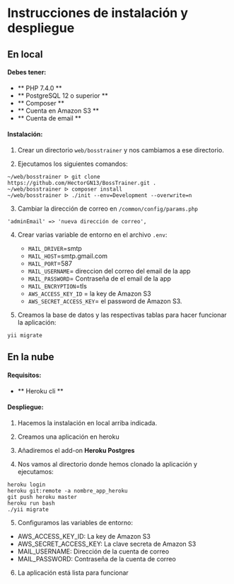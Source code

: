 # Instrucciones de instalación y despliegue

## En local

#### Debes tener:
- ** PHP 7.4.0 **
- ** PostgreSQL 12 o superior **
- ** Composer **
- ** Cuenta en Amazon S3 **
- ** Cuenta de email **

#### Instalación:

1. Crear un directorio `web/bosstrainer` y nos cambiamos a ese directorio.

2. Ejecutamos los siguientes comandos:
```
~/web/bosstrainer ᐅ git clone https://github.com/HectorGN13/BossTrainer.git .
~/web/bosstrainer ᐅ composer install
~/web/bosstrainer ᐅ ./init --env=Development --overwrite=n
```
3. Cambiar la dirección de correo en `/common/config/params.php`
```
'adminEmail' => 'nueva dirección de correo',
```
4. Crear varias variable de entorno en el archivo `.env`:

    * `MAIL_DRIVER`=smtp
    * `MAIL_HOST`=smtp.gmail.com
    * `MAIL_PORT`=587
    * `MAIL_USERNAME`= direccion del correo del email de la app
    * `MAIL_PASSWORD`= Contraseña de el email de la app
    * `MAIL_ENCRYPTION`=tls
    * `AWS_ACCESS_KEY_ID` = la key de Amazon S3
    * `AWS_SECRET_ACCESS_KEY`= el password de Amazon S3.

5. Creamos la base de datos y las respectivas tablas para hacer funcionar la aplicación:
```
yii migrate
```


## En la nube

#### Requisitos:
- ** Heroku cli **

#### Despliegue:

1.  Hacemos la instalación en local arriba indicada.

2.  Creamos una aplicación en heroku

3. Añadiremos el add-on **Heroku Postgres**

4.  Nos vamos al directorio donde hemos clonado la aplicación y ejecutamos:
```
heroku login
heroku git:remote -a nombre_app_heroku
git push heroku master
heroku run bash
./yii migrate
```
5.  Configuramos las variables de entorno:

-   AWS_ACCESS_KEY_ID: La key de Amazon S3
-   AWS_SECRET_ACCESS_KEY: La clave secreta de Amazon S3
-   MAIL_USERNAME: Dirección de la cuenta de correo
-   MAIL_PASSWORD: Contraseña de la cuenta de correo

6. La aplicación está lista para funcionar